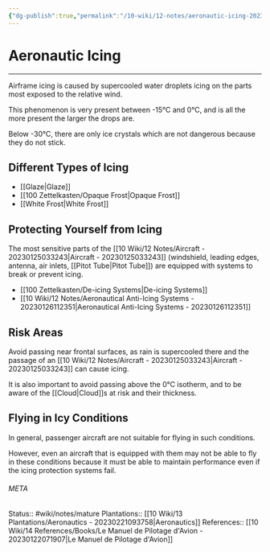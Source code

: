 ```yaml
---
{"dg-publish":true,"permalink":"/10-wiki/12-notes/aeronautic-icing-20230228085758/"}
---
```


# Aeronautic Icing
---
Airframe icing is caused by supercooled water droplets icing on the parts most exposed to the relative wind.

This phenomenon is very present between -15°C and 0°C, and is all the more present the larger the drops are.

Below -30°C, there are only ice crystals which are not dangerous because they do not stick.


## Different Types of Icing
- [[Glaze\|Glaze]]
- [[100 Zettelkasten/Opaque Frost\|Opaque Frost]]
- [[White Frost\|White Frost]]


## Protecting Yourself from Icing
The most sensitive parts of the [[10 Wiki/12 Notes/Aircraft - 20230125033243\|Aircraft - 20230125033243]] (windshield, leading edges, antenna, air inlets, [[Pitot Tube\|Pitot Tube]]) are equipped with systems to break or prevent icing.
- [[100 Zettelkasten/De-icing Systems\|De-icing Systems]]
- [[10 Wiki/12 Notes/Aeronautical Anti-Icing Systems - 20230126112351\|Aeronautical Anti-Icing Systems - 20230126112351]]


## Risk Areas
Avoid passing near frontal surfaces, as rain is supercooled there and the passage of an [[10 Wiki/12 Notes/Aircraft - 20230125033243\|Aircraft - 20230125033243]] can cause icing.

It is also important to avoid passing above the 0°C isotherm, and to be aware of the [[Cloud\|Cloud]]s at risk and their thickness.


## Flying in Icy Conditions
In general, passenger aircraft are not suitable for flying in such conditions.

However, even an aircraft that is equipped with them may not be able to fly in these conditions because it must be able to maintain performance even if the icing protection systems fail.





###### META
Status:: #wiki/notes/mature 
Plantations:: [[10 Wiki/13 Plantations/Aeronautics - 20230221093758\|Aeronautics]]
References:: [[10 Wiki/14 References/Books/Le Manuel de Pilotage d'Avion - 20230122071907\|Le Manuel de Pilotage d'Avion]]
